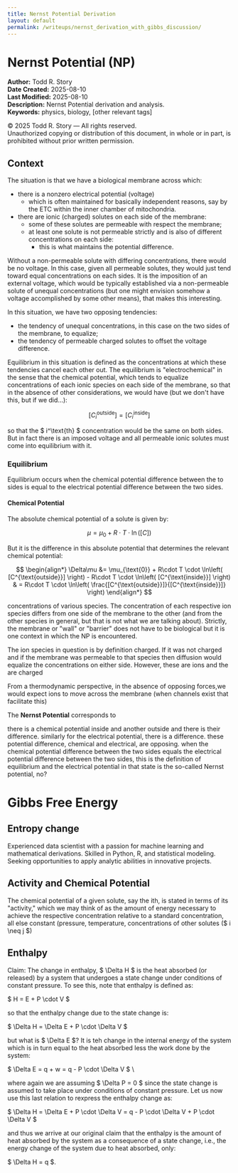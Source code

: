 ```yaml
---
title: Nernst Potential Derivation
layout: default
permalink: /writeups/nernst_derivation_with_gibbs_discussion/
---
```


# Nernst Potential (NP)

**Author:** Todd R. Story  
**Date Created:** 2025-08-10  
**Last Modified:** 2025-08-10  
**Description:** Nernst Potential derivation and analysis.    
**Keywords:** physics, biology, [other relevant tags]  

© 2025 Todd R. Story — All rights reserved.  
Unauthorized copying or distribution of this document, in whole or in part, is prohibited without prior written permission.

## Context
The situation is that we have a biological membrane across which:
* there is a nonzero electrical potential (voltage)
  - which is often maintained for basically independent reasons, say by the ETC within the inner chamber of mitochondria.
* there are ionic (charged) solutes on each side of the membrane:
  - some of these solutes are permeable with respect the membrane;
  - at least one solute is not permeable strictly and is also of different concentrations on each side:
    - this is what maintains the potential difference.

Without a non-permeable solute with differing concentrations, there would be no voltage. In this case, given all permeable solutes, they would just tend toward equal concentrations on each sides.  It is the imposition of an external voltage, which would be typically established via a non-permeable solute of unequal concentrations (but one might envision somehow a voltage accomplished by some other means), that makes this interesting.  

In this situation, we have two opposing tendencies:
* the tendency of unequal concentrations, in this case on the two sides of the membrane, to equalize;
* the tendency of permeable charged solutes to offset the voltage difference.

Equilibrium in this situation is defined as the concentrations at which these tendencies cancel each other out.  The equilibrium is "electrochemical" in the sense that the chemical potential, which tends to equalize concentrations of each ionic species on each side of the membrane, so that in the absence of other considerations, we would have (but we don't have this, but if we did...):

$$
[C_{i}^{\text{outside}}] = [C_{i}^{\text{inside}}]
$$

so that the $ i^\text{th} $ concentration would be the same on both sides.  But in fact there is an imposed voltage and all permeable ionic solutes must come into equilibrium with it.

### Equilibrium

Equilibrium occurs when the chemical potential difference between the to sides is equal to the electrical potential difference between the two sides.

#### Chemical Potential

The absolute chemical potential of a solute is given by:

$$ \mu = \mu_{\text{0}} + R\cdot T \cdot \ln\left( [C] \right) $$

But it is the difference in this absolute potential that determines the relevant chemical potential:

$$ 
\begin{align*}
\Delta\mu &= \mu_{\text{0}} + R\cdot T \cdot \ln\left( [C^{\text{outside}}] \right) - R\cdot T \cdot \ln\left( [C^{\text{inside}}] \right)
          & = R\cdot T \cdot \ln\left( \frac{[C^{\text{outside}}]}{[C^{\text{inside}}]} \right)
\end{align*}
$$

 concentrations of various species.  The concentration of each respective ion species differs from one side of the membrane to the other (and from the other species in general, but that is not what we are talking about).  Strictly, the membrane or "wall" or "barrier" does not have to be biological but it is one context in which the NP is encountered.  

The ion species in question is by definition charged.  If it was not charged and if the membrane was permeable to that species then diffusion would equalize the concentrations on either side.  However, these are ions and the are charged

From a thermodynamic perspective, in the absence of opposing forces,we would expect ions to move across the  membrane (when channels exist that facilitate this)

The **Nernst Potential** corresponds to 

there is a chemical potential inside and another outside and there is their difference.  similarly for the electrical potential, there is a difference.  these potential difference, chemical and electrical, are opposing.  when the chemical potential difference between the two sides equals the electrical potential difference between the two sides, this is the definition of equilibrium and the electrical potential in that state is the so-called Nernst potential, no?


# Gibbs Free Energy

## Entropy change 
Experienced data scientist with a passion for machine learning and mathematical derivations. Skilled in Python, R, and statistical modeling. Seeking opportunities to apply analytic abilities in innovative projects.

## Activity and Chemical Potential
The chemical potential of a given solute, say the ith, is stated in terms of its "activity," which we may think of as the amount of energy necessary to achieve the respective concentration relative to a standard concentration, all else constant (pressure, temperature, concentrations of other solutes ($ i \neq j $)

## Enthalpy
Claim: The change in enthalpy, $ \Delta H $ is the heat absorbed (or released) by a system that undergoes a state change under conditions of constant pressure.  To see this, note that enthalpy is defined as:

$ H = E + P \cdot V $

so that the enthalpy change due to the state change is:

$ \Delta H = \Delta E + P \cdot \Delta V $

but what is $ \Delta E $?  It is teh change in the internal energy of the system which is in turn equal to the heat absorbed less the work done by the system:

$ \Delta E = q + w = q - P \cdot \Delta V $ \

where again we are assuming $ \Delta P = 0 $ since the state change is assumed to take place under conditions of constant pressure.  Let us now use this last relation to rexpress the enthalpy change as:

$ \Delta H = \Delta E + P \cdot \Delta V = q - P \cdot \Delta V + P \cdot \Delta V $

and thus we arrive at our original claim that the enthalpy is the amount of heat absorbed by the system as a consequence of a state change, i.e., the energy change of the system due to heat absorbed, only:

$ \Delta H = q $.
